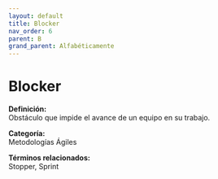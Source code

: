 ```yaml
---
layout: default
title: Blocker
nav_order: 6
parent: B
grand_parent: Alfabéticamente
---
```


# Blocker

**Definición:**  
Obstáculo que impide el avance de un equipo en su trabajo.

**Categoría:**  
Metodologías Ágiles  

  


**Términos relacionados:**  
Stopper, Sprint
